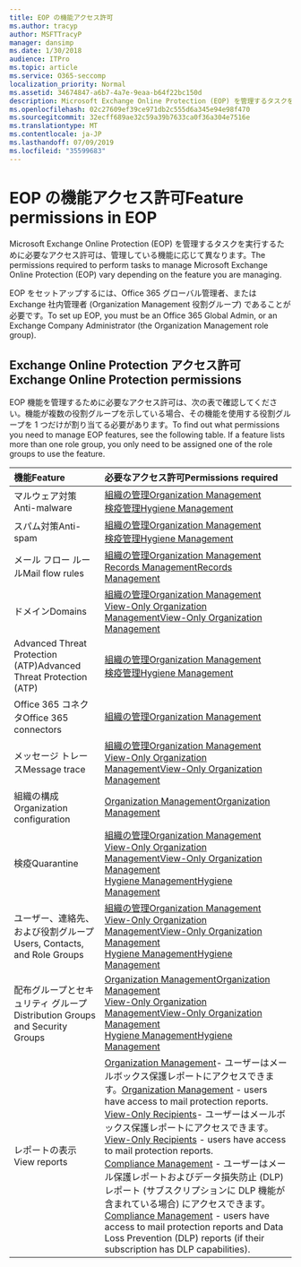 ```yaml
---
title: EOP の機能アクセス許可
ms.author: tracyp
author: MSFTTracyP
manager: dansimp
ms.date: 1/30/2018
audience: ITPro
ms.topic: article
ms.service: O365-seccomp
localization_priority: Normal
ms.assetid: 34674847-a6b7-4a7e-9eaa-b64f22bc150d
description: Microsoft Exchange Online Protection (EOP) を管理するタスクを実行するために必要なアクセス許可は、管理している機能に応じて異なります。
ms.openlocfilehash: 02c27609ef39ce971db2c555d6a345e94e98f470
ms.sourcegitcommit: 32ecff689ae32c59a39b7633ca0f36a304e7516e
ms.translationtype: MT
ms.contentlocale: ja-JP
ms.lasthandoff: 07/09/2019
ms.locfileid: "35599683"
---
```

# <a name="feature-permissions-in-eop"></a><span data-ttu-id="eaf4a-103">EOP の機能アクセス許可</span><span class="sxs-lookup"><span data-stu-id="eaf4a-103">Feature permissions in EOP</span></span>

<span data-ttu-id="eaf4a-104">Microsoft Exchange Online Protection (EOP) を管理するタスクを実行するために必要なアクセス許可は、管理している機能に応じて異なります。</span><span class="sxs-lookup"><span data-stu-id="eaf4a-104">The permissions required to perform tasks to manage Microsoft Exchange Online Protection (EOP) vary depending on the feature you are managing.</span></span> 
  
<span data-ttu-id="eaf4a-105">EOP をセットアップするには、Office 365 グローバル管理者、または Exchange 社内管理者 (Organization Management 役割グループ) であることが必要です。</span><span class="sxs-lookup"><span data-stu-id="eaf4a-105">To set up EOP, you must be an Office 365 Global Admin, or an Exchange Company Administrator (the Organization Management role group).</span></span>
  
## <a name="exchange-online-protection-permissions"></a><span data-ttu-id="eaf4a-106">Exchange Online Protection アクセス許可</span><span class="sxs-lookup"><span data-stu-id="eaf4a-106">Exchange Online Protection permissions</span></span>

<span data-ttu-id="eaf4a-p101">EOP 機能を管理するために必要なアクセス許可は、次の表で確認してください。機能が複数の役割グループを示している場合、その機能を使用する役割グループを 1 つだけが割り当てる必要があります。</span><span class="sxs-lookup"><span data-stu-id="eaf4a-p101">To find out what permissions you need to manage EOP features, see the following table. If a feature lists more than one role group, you only need to be assigned one of the role groups to use the feature.</span></span>
  
|<span data-ttu-id="eaf4a-109">**機能**</span><span class="sxs-lookup"><span data-stu-id="eaf4a-109">**Feature**</span></span>|<span data-ttu-id="eaf4a-110">**必要なアクセス許可**</span><span class="sxs-lookup"><span data-stu-id="eaf4a-110">**Permissions required**</span></span>|
|:-----|:-----|
|<span data-ttu-id="eaf4a-111">マルウェア対策</span><span class="sxs-lookup"><span data-stu-id="eaf4a-111">Anti-malware</span></span>  <br/> |[<span data-ttu-id="eaf4a-112">組織の管理</span><span class="sxs-lookup"><span data-stu-id="eaf4a-112">Organization Management</span></span>](http://technet.microsoft.com/library/0bfd21c1-86ac-4369-86b7-aeba386741c8.aspx) <br/> [<span data-ttu-id="eaf4a-113">検疫管理</span><span class="sxs-lookup"><span data-stu-id="eaf4a-113">Hygiene Management</span></span>](http://technet.microsoft.com/library/fc0a9ec2-9c3d-42f6-8442-8603fb29d464.aspx) <br/> |
|<span data-ttu-id="eaf4a-114">スパム対策</span><span class="sxs-lookup"><span data-stu-id="eaf4a-114">Anti-spam</span></span>  <br/> |[<span data-ttu-id="eaf4a-115">組織の管理</span><span class="sxs-lookup"><span data-stu-id="eaf4a-115">Organization Management</span></span>](http://technet.microsoft.com/library/0bfd21c1-86ac-4369-86b7-aeba386741c8.aspx) <br/> [<span data-ttu-id="eaf4a-116">検疫管理</span><span class="sxs-lookup"><span data-stu-id="eaf4a-116">Hygiene Management</span></span>](http://technet.microsoft.com/library/fc0a9ec2-9c3d-42f6-8442-8603fb29d464.aspx) <br/> |
|<span data-ttu-id="eaf4a-117">メール フロー ルール</span><span class="sxs-lookup"><span data-stu-id="eaf4a-117">Mail flow rules</span></span>  <br/> |[<span data-ttu-id="eaf4a-118">組織の管理</span><span class="sxs-lookup"><span data-stu-id="eaf4a-118">Organization Management</span></span>](http://technet.microsoft.com/library/0bfd21c1-86ac-4369-86b7-aeba386741c8.aspx) <br/> [<span data-ttu-id="eaf4a-119">Records Management</span><span class="sxs-lookup"><span data-stu-id="eaf4a-119">Records Management</span></span>](http://technet.microsoft.com/library/0e0c95ce-6109-4591-b86d-c6cfd44d21f5.aspx) <br/> |
|<span data-ttu-id="eaf4a-120">ドメイン</span><span class="sxs-lookup"><span data-stu-id="eaf4a-120">Domains</span></span>  <br/> |[<span data-ttu-id="eaf4a-121">組織の管理</span><span class="sxs-lookup"><span data-stu-id="eaf4a-121">Organization Management</span></span>](http://technet.microsoft.com/library/0bfd21c1-86ac-4369-86b7-aeba386741c8.aspx) <br/> [<span data-ttu-id="eaf4a-122">View-Only Organization Management</span><span class="sxs-lookup"><span data-stu-id="eaf4a-122">View-Only Organization Management</span></span>](http://technet.microsoft.com/library/c514c6d0-0157-4c52-9ec6-441d9a30f3df.aspx) <br/> |
|<span data-ttu-id="eaf4a-123">Advanced Threat Protection (ATP)</span><span class="sxs-lookup"><span data-stu-id="eaf4a-123">Advanced Threat Protection (ATP)</span></span>  <br/> |[<span data-ttu-id="eaf4a-124">組織の管理</span><span class="sxs-lookup"><span data-stu-id="eaf4a-124">Organization Management</span></span>](http://technet.microsoft.com/library/0bfd21c1-86ac-4369-86b7-aeba386741c8.aspx) <br/> [<span data-ttu-id="eaf4a-125">検疫管理</span><span class="sxs-lookup"><span data-stu-id="eaf4a-125">Hygiene Management</span></span>](http://technet.microsoft.com/library/fc0a9ec2-9c3d-42f6-8442-8603fb29d464.aspx) <br/> |
|<span data-ttu-id="eaf4a-126">Office 365 コネクタ</span><span class="sxs-lookup"><span data-stu-id="eaf4a-126">Office 365 connectors</span></span>  <br/> |[<span data-ttu-id="eaf4a-127">組織の管理</span><span class="sxs-lookup"><span data-stu-id="eaf4a-127">Organization Management</span></span>](http://technet.microsoft.com/library/0bfd21c1-86ac-4369-86b7-aeba386741c8.aspx) <br/> |
|<span data-ttu-id="eaf4a-128">メッセージ トレース</span><span class="sxs-lookup"><span data-stu-id="eaf4a-128">Message trace</span></span>  <br/> |[<span data-ttu-id="eaf4a-129">組織の管理</span><span class="sxs-lookup"><span data-stu-id="eaf4a-129">Organization Management</span></span>](http://technet.microsoft.com/library/0bfd21c1-86ac-4369-86b7-aeba386741c8.aspx) <br/> [<span data-ttu-id="eaf4a-130">View-Only Organization Management</span><span class="sxs-lookup"><span data-stu-id="eaf4a-130">View-Only Organization Management</span></span>](http://technet.microsoft.com/library/c514c6d0-0157-4c52-9ec6-441d9a30f3df.aspx) <br/> |
|<span data-ttu-id="eaf4a-131">組織の構成</span><span class="sxs-lookup"><span data-stu-id="eaf4a-131">Organization configuration</span></span>  <br/> |[<span data-ttu-id="eaf4a-132">Organization Management</span><span class="sxs-lookup"><span data-stu-id="eaf4a-132">Organization Management</span></span>](http://technet.microsoft.com/library/0bfd21c1-86ac-4369-86b7-aeba386741c8.aspx) <br/> |
|<span data-ttu-id="eaf4a-133">検疫</span><span class="sxs-lookup"><span data-stu-id="eaf4a-133">Quarantine</span></span>  <br/> |[<span data-ttu-id="eaf4a-134">組織の管理</span><span class="sxs-lookup"><span data-stu-id="eaf4a-134">Organization Management</span></span>](http://technet.microsoft.com/library/0bfd21c1-86ac-4369-86b7-aeba386741c8.aspx) <br/> [<span data-ttu-id="eaf4a-135">View-Only Organization Management</span><span class="sxs-lookup"><span data-stu-id="eaf4a-135">View-Only Organization Management</span></span>](http://technet.microsoft.com/library/c514c6d0-0157-4c52-9ec6-441d9a30f3df.aspx) <br/> [<span data-ttu-id="eaf4a-136">Hygiene Management</span><span class="sxs-lookup"><span data-stu-id="eaf4a-136">Hygiene Management</span></span>](http://technet.microsoft.com/library/fc0a9ec2-9c3d-42f6-8442-8603fb29d464.aspx) <br/> |
|<span data-ttu-id="eaf4a-137">ユーザー、連絡先、および役割グループ</span><span class="sxs-lookup"><span data-stu-id="eaf4a-137">Users, Contacts, and Role Groups</span></span>  <br/> |[<span data-ttu-id="eaf4a-138">組織の管理</span><span class="sxs-lookup"><span data-stu-id="eaf4a-138">Organization Management</span></span>](http://technet.microsoft.com/library/0bfd21c1-86ac-4369-86b7-aeba386741c8.aspx) <br/> [<span data-ttu-id="eaf4a-139">View-Only Organization Management</span><span class="sxs-lookup"><span data-stu-id="eaf4a-139">View-Only Organization Management</span></span>](http://technet.microsoft.com/library/c514c6d0-0157-4c52-9ec6-441d9a30f3df.aspx) <br/> [<span data-ttu-id="eaf4a-140">Hygiene Management</span><span class="sxs-lookup"><span data-stu-id="eaf4a-140">Hygiene Management</span></span>](http://technet.microsoft.com/library/fc0a9ec2-9c3d-42f6-8442-8603fb29d464.aspx) <br/> |
|<span data-ttu-id="eaf4a-141">配布グループとセキュリティ グループ</span><span class="sxs-lookup"><span data-stu-id="eaf4a-141">Distribution Groups and Security Groups</span></span>  <br/> |[<span data-ttu-id="eaf4a-142">Organization Management</span><span class="sxs-lookup"><span data-stu-id="eaf4a-142">Organization Management</span></span>](http://technet.microsoft.com/library/0bfd21c1-86ac-4369-86b7-aeba386741c8.aspx) <br/> [<span data-ttu-id="eaf4a-143">View-Only Organization Management</span><span class="sxs-lookup"><span data-stu-id="eaf4a-143">View-Only Organization Management</span></span>](http://technet.microsoft.com/library/c514c6d0-0157-4c52-9ec6-441d9a30f3df.aspx) <br/> [<span data-ttu-id="eaf4a-144">Hygiene Management</span><span class="sxs-lookup"><span data-stu-id="eaf4a-144">Hygiene Management</span></span>](http://technet.microsoft.com/library/fc0a9ec2-9c3d-42f6-8442-8603fb29d464.aspx) <br/> |
|<span data-ttu-id="eaf4a-145">レポートの表示</span><span class="sxs-lookup"><span data-stu-id="eaf4a-145">View reports</span></span>  <br/> |<span data-ttu-id="eaf4a-146">[Organization Management](http://technet.microsoft.com/library/0bfd21c1-86ac-4369-86b7-aeba386741c8.aspx)- ユーザーはメールボックス保護レポートにアクセスできます。</span><span class="sxs-lookup"><span data-stu-id="eaf4a-146">[Organization Management](http://technet.microsoft.com/library/0bfd21c1-86ac-4369-86b7-aeba386741c8.aspx) - users have access to mail protection reports.</span></span>  <br/> <span data-ttu-id="eaf4a-147">[View-Only Recipients](http://technet.microsoft.com/library/37e66b92-81d3-412f-b7a9-e1bb8cbeb468.aspx)- ユーザーはメールボックス保護レポートにアクセスできます。</span><span class="sxs-lookup"><span data-stu-id="eaf4a-147">[View-Only Recipients](http://technet.microsoft.com/library/37e66b92-81d3-412f-b7a9-e1bb8cbeb468.aspx) - users have access to mail protection reports.</span></span>  <br/> <span data-ttu-id="eaf4a-148">[Compliance Management](http://technet.microsoft.com/library/b91b23a4-e9c7-4bd0-9ee3-ec5cb498da15.aspx) - ユーザーはメール保護レポートおよびデータ損失防止 (DLP) レポート (サブスクリプションに DLP 機能が含まれている場合) にアクセスできます。</span><span class="sxs-lookup"><span data-stu-id="eaf4a-148">[Compliance Management](http://technet.microsoft.com/library/b91b23a4-e9c7-4bd0-9ee3-ec5cb498da15.aspx) - users have access to mail protection reports and Data Loss Prevention (DLP) reports (if their subscription has DLP capabilities).</span></span>  <br/> |
   

